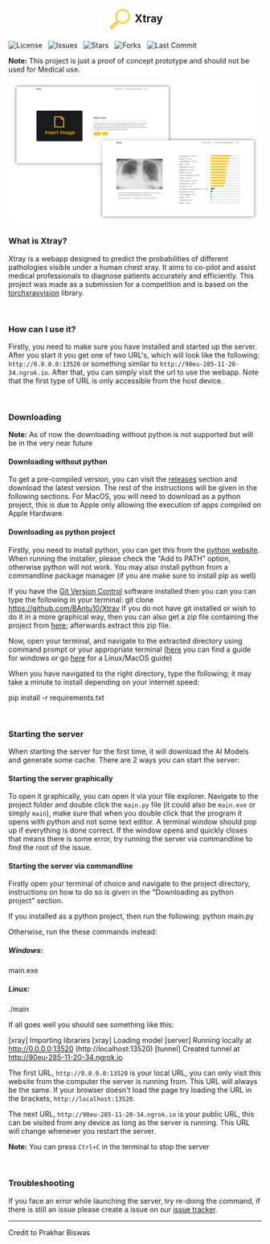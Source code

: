 <h2 align="center">
    <img src="https://github.com/BAntu10/Xtray/blob/main/static/images/logo.png" align="center" width="50">
    Xtray
</h2>

![License](https://shields.io/github/license/BAntu10/Xtray?style=for-the-badge&label=License)
&nbsp;
![Issues](https://shields.io/github/issues/BAntu10/Xtray?style=for-the-badge&label=Issues)
&nbsp;
![Stars](https://shields.io/github/stars/BAntu10/Xtray?style=for-the-badge&label=Stars)
&nbsp;
![Forks](https://shields.io/github/forks/BAntu10/Xtray?style=for-the-badge&label=Forks)
&nbsp;
![Last Commit](https://shields.io/github/last-commit/BAntu10/Xtray?style=for-the-badge&label=Last%20Commit)

**Note:** This project is just a proof of concept prototype and should not be used for Medical use.

![Image](https://github.com/BAntu10/Xtray/blob/main/static/images/landing-image.png)

### What is Xtray?
Xtray is a webapp designed to predict the probabilities of different pathologies visible under a human chest xray. It aims to co-pilot and assist medical professionals to diagnose patients accurately and efficiently. This project was made as a submission for a competition and is based on the [torchxrayvision](https://pypi.org/project/torchxrayvision/) library.

&nbsp;

### How can I use it?
Firstly, you need to make sure you have installed and started up the server. After you start it you get one of two URL's, which will look like the following: `http://0.0.0.0:13520` or something similar to `http://90eu-285-11-20-34.ngrok.io`. After that, you can simply visit the url to use the webapp. Note that the first type of URL is only accessible from the host device.

&nbsp;

### Downloading

**Note:** As of now the downloading without python is not supported but will be in the very near future

#### Downloading without python
To get a pre-compiled version, you can visit the [releases](https://github.com/BAntu10/Xtray/releases) section and download the latest version. The rest of the instructions will be given in the following sections. For MacOS, you will need to download as a python project, this is due to Apple only allowing the execution of apps compiled on Apple Hardware.

#### Downloading as python project
Firstly, you need to install python, you can get this from the [python website](https://www.python.org/downloads/release/python-396/). When running the installer, please check the "Add to PATH" option, otherwise python will not work. You may also install python from a commandline package manager (if you are make sure to install pip as well)

If you have the [Git Version Control](https://git-scm.com) software installed then you can you can type the following in your terminal:
git clone https://github.com/BAntu10/Xtray
If you do not have git installed or wish to do it in a more graphical way, then you can also get a zip file containing the project from [here](https://github.com/BAntu10/Xtray/archive/refs/heads/master.zip); afterwards extract this zip file.

Now, open your terminal, and navigate to the extracted directory using command prompt or your appropriate terminal ([here](https://www.watchingthenet.com/how-to-navigate-through-folders-when-using-windows-command-prompt.html) you can find a guide for windows or go [here](https://www.lifewire.com/linux-commands-for-navigating-file-system-4027320) for a Linux/MacOS guide)

When you have navigated to the right directory, type the following; it may take a minute to install depending on your internet speed:

pip install -r requirements.txt


&nbsp;

### Starting the server
When starting the server for the first time, it will download the AI Models and generate some cache. There are 2 ways you can start the server:

#### Starting the server graphically
To open it graphically, you can open it via your file explorer. Navigate to the project folder and double click the `main.py` file (it could also be `main.exe` or simply `main`), make sure that when you double click that the program it opens with python and not some text editor. A terminal window should pop up if everything is done correct. If the window opens and quickly closes that means there is some error, try running the server via commandline to find the root of the issue.

####  Starting the server via commandline
Firstly open your terminal of choice and navigate to the project directory, instructions on how to do so is given in the "Downloading as python project" section.

If you installed as a python project, then run the following:
python main.py 

Otherwise, run the these commands instead:

##### Windows:
main.exe

##### Linux:
./main

If all goes well you should see something like this:

[xray] Importing libraries
[xray] Loading model
[server] Running locally at http://0.0.0.0:13520 (http://localhost:13520)
[tunnel] Created tunnel at http://90eu-285-11-20-34.ngrok.io


The first URL, `http://0.0.0.0:13520` is your local URL, you can only visit this website from the computer the server is running from. This URL will always be the same. If your browser doesn't load the page try loading the URL in the brackets, `http://localhost:13520`.

The next URL, `http://90eu-285-11-20-34.ngrok.io` is your public URL, this can be visited from any device as long as the server is running. This URL will change whenever you restart the server.

**Note:** You can press `Ctrl+C` in the terminal to stop the server

&nbsp;

### Troubleshooting
If you face an error while launching the server, try re-doing the command, if there is still an issue please create a issue on our [issue tracker](https://github.com/BAntu10/Xtray/issues).

---

Credit to Prakhar Biswas
